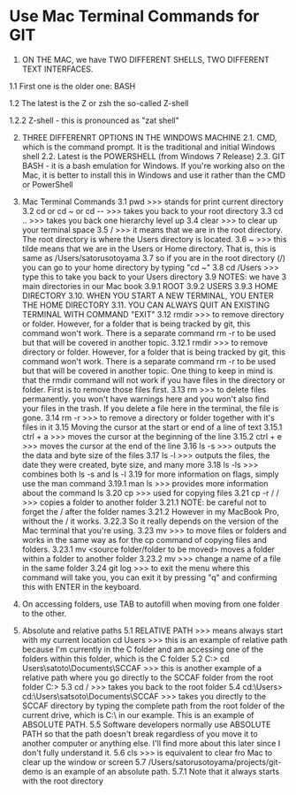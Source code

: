 # Use Mac Terminal Commands for GIT
1. ON THE MAC, we have TWO DIFFERENT SHELLS, TWO DIFFERENT TEXT INTERFACES.

1.1 First one is the older one: BASH

1.2 The latest is the Z or zsh the so-called Z-shell

1.2.2 Z-shell - this is pronounced as "zat shell"

2. THREE DIFFERENRT OPTIONS IN THE WINDOWS MACHINE
2.1. CMD, which is the command prompt. It is the traditional and initial Windows shell
2.2. Latest is the POWERSHELL (from Windows 7 Release)
2.3. GIT BASH - it is a bash emulation for Windows. If you're working also on the Mac, it is better to install this in Windows and use it rather than the CMD or PowerShell

3. Mac Terminal Commands
3.1 pwd >>> stands for print current directory
3.2 cd or cd ~ or cd -- >>> takes you back to your root directory
3.3 cd .. >>> takes you back one hierarchy level up
3.4 clear >>> to clear up your terminal space
3.5 / >>> it means that we are in the root directory. The root directory is where the Users directory is located.
3.6 ~ >>> this tilde means that we are in the Users or Home directory. That is, this is same as /Users/satorusotoyama
3.7 so if you are in the root directory (/) you can go to your home directory by typing "cd ~"
3.8 cd /Users >>> type this to take you back to your Users directory
3.9 NOTES: we have 3 main directories in our Mac book
3.9.1 ROOT
3.9.2 USERS
3.9.3 HOME DIRECTORY
3.10. WHEN YOU START A NEW TERMINAL, YOU ENTER THE HOME DIRECTORY
3.11. YOU CAN ALWAYS QUIT AN EXISTING TERMINAL WITH COMMAND "EXIT"
3.12 rmdir >>> to remove directory or folder. However, for a folder that is being tracked by git, this command won't work. There is a separate command rm -r to be used but that will be covered in another topic.
3.12.1 rmdir >>> to remove directory or folder. However, for a folder that is being tracked by git, this command won't work. There is a separate command rm -r to be used but that will be covered in another topic. One thing to keep in mind is that the rmdir command will not work if you have files in the directory or folder. First is to remove those files first.
3.13 rm >>> to delete files permanently. you won't have warnings here and you won't also find your files in the trash. If you delete a file here in the terminal, the file is gone.
3.14 rm -r >>> to remove a directory or folder together with it's files in it
3.15 Moving the cursor at the start or end of a line of text
3.15.1 ctrl + a >>> moves the cursor at the beginning of the line
3.15.2 ctrl + e >>> moves the cursor at the end of the line
3.16 ls -s >>> outputs the the data and byte size of the files
3.17 ls -l >>> outputs the files, the date they were created, byte size, and many more
3.18 ls -ls >>> combines both ls -s and ls -l
3.19 for more information on flags, simply use the man command
3.19.1 man ls >>> provides more information about the command ls
3.20 cp <source path> <target path>  >>> used for copying files
3.21 cp -r <folder to be copied>/ <target folder>/ >>> copies a folder to another folder
3.21.1 NOTE: be careful not to forget the / after the folder names
3.21.2 However in my MacBook Pro, without the / it works. 
3.22.3 So it really depends on the version of the Mac terminal that you're using.
3.23 mv >>> to move files or folders and works in the same way as for the cp command of copying files and folders.
3.23.1 mv <source folder/folder to be moved> <target folder> moves a folder within a folder to another folder
3.23.2 mv <current name of file> <new name of file> >>> change a name of a file in the same folder
3.24 git log >>> to exit the menu where this command will take you, you can exit it by pressing "q" and confirming this with ENTER in the keyboard.

4. On accessing folders, use TAB to autofill when moving from one folder to the other.

5. Absolute and relative paths
5.1 RELATIVE PATH >>> means always start with my current location
cd Users >>> this is an example of relative path because I'm currently in the C folder and am accessing one of the folders within this folder, which is the C folder
5.2 C:\> cd Users\satoto\Documents\SCCAF >>> this is another example of a relative path where you go directly to the SCCAF folder from the root folder C:\>
5.3 cd / >>> takes you back to the root folder
5.4 cd:\Users> cd:\Users\satsoto\Documents\SCCAF >>> takes you directly to the SCCAF directory by typing the complete path from the root folder of the current drive, which is C:\ in our example. This is an example of ABSOLUTE PATH.
5.5 Software developers normally use ABSOLUTE PATH so that the path doesn't break regardless of you move it to another computer or anything else. I'll find more about this later since I don't fully understand it.
5.6 cls >>> is equivalent to clear fro Mac to clear up the window or screen
5.7 /Users/satorusotoyama/projects/git-demo is an example of an absolute path. 
5.7.1 Note that it always starts with the root directory

